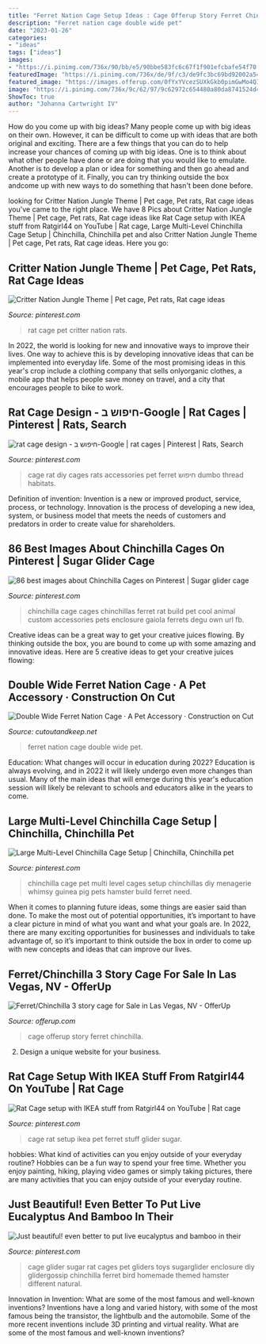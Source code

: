 ```yaml
---
title: "Ferret Nation Cage Setup Ideas : Cage Offerup Story Ferret Chinchilla"
description: "Ferret nation cage double wide pet"
date: "2023-01-26"
categories:
- "ideas"
tags: ["ideas"]
images:
- "https://i.pinimg.com/736x/90/bb/e5/90bbe583fc6c67f1f901efcbafe54f70.jpg"
featuredImage: "https://i.pinimg.com/736x/de/9f/c3/de9fc3bc69bd92002a54f5a80d957c4d.jpg"
featured_image: "https://images.offerup.com/0fYxYVcezSUXkGkb0pimGwMo4QI=/600x800/8aa7/8aa7422681d34c6ab8cf208be85dda79.jpg"
image: "https://i.pinimg.com/736x/9c/62/97/9c62972c654480a80da8741524d4442d--rat-cage-pets-at-home.jpg"
ShowToc: true
author: "Johanna Cartwright IV"
---
```



How do you come up with big ideas?
Many people come up with big ideas on their own. However, it can be difficult to come up with ideas that are both original and exciting. There are a few things that you can do to help increase your chances of coming up with big ideas. One is to think about what other people have done or are doing that you would like to emulate. Another is to develop a plan or idea for something and then go ahead and create a prototype of it. Finally, you can try thinking outside the box andcome up with new ways to do something that hasn't been done before.

	

		
looking for Critter Nation Jungle Theme | Pet cage, Pet rats, Rat cage ideas you've came to the right place. We have 8 Pics about Critter Nation Jungle Theme | Pet cage, Pet rats, Rat cage ideas like Rat Cage setup with IKEA stuff from Ratgirl44 on YouTube | Rat cage, Large Multi-Level Chinchilla Cage Setup | Chinchilla, Chinchilla pet and also Critter Nation Jungle Theme | Pet cage, Pet rats, Rat cage ideas. Here you go:
		
    
## Critter Nation Jungle Theme | Pet Cage, Pet Rats, Rat Cage Ideas

<img loading=lazy src="https://i.pinimg.com/736x/de/9f/c3/de9fc3bc69bd92002a54f5a80d957c4d.jpg" onerror="this.onerror=null;this.src='https://tse2.mm.bing.net/th?id=OIP._s1rp4h00IPa6V0UuaE-wwHaLH&amp;pid=15.1';" alt="Critter Nation Jungle Theme | Pet cage, Pet rats, Rat cage ideas">

_Source: pinterest.com_

>rat cage pet critter nation rats. 

	

In 2022, the world is looking for new and innovative ways to improve their lives. One way to achieve this is by developing innovative ideas that can be implemented into everyday life. Some of the most promising ideas in this year's crop include a clothing company that sells onlyorganic clothes, a mobile app that helps people save money on travel, and a city that encourages people to bike to work.

    
## Rat Cage Design - חיפוש ב-Google | Rat Cages | Pinterest | Rats, Search

<img loading=lazy src="https://s-media-cache-ak0.pinimg.com/736x/4d/e8/86/4de8862b6def0354d23649ee5452eb29.jpg" onerror="this.onerror=null;this.src='https://tse3.mm.bing.net/th?id=OIP.sTMYV4Cwe74WAzx71m-vbwHaJ3&amp;pid=15.1';" alt="rat cage design - חיפוש ב-Google | rat cages | Pinterest | Rats, Search">

_Source: pinterest.com_

>cage rat diy cages rats accessories pet ferret חיפוש dumbo thread habitats. 

	

Definition of invention:
Invention is a new or improved product, service, process, or technology. Innovation is the process of developing a new idea, system, or business model that meets the needs of customers and predators in order to create value for shareholders.

    
## 86 Best Images About Chinchilla Cages On Pinterest | Sugar Glider Cage

<img loading=lazy src="https://s-media-cache-ak0.pinimg.com/736x/a4/0a/f9/a40af9dcfd79b906508ef872b1c1d7da.jpg" onerror="this.onerror=null;this.src='https://tse1.mm.bing.net/th?id=OIP.s5hf97ttc9-sU2PPotZu8gHaJ5&amp;pid=15.1';" alt="86 best images about Chinchilla Cages on Pinterest | Sugar glider cage">

_Source: pinterest.com_

>chinchilla cage cages chinchillas ferret rat build pet cool animal custom accessories pets enclosure gaiola ferrets degu own url fb. 

	

Creative ideas can be a great way to get your creative juices flowing. By thinking outside the box, you are bound to come up with some amazing and innovative ideas. Here are 5 creative ideas to get your creative juices flowing: 

    
## Double Wide Ferret Nation Cage · A Pet Accessory · Construction On Cut

<img loading=lazy src="http://images.coplusk.net/project_images/70829/image/full_fgdsa_1287597928.jpg" onerror="this.onerror=null;this.src='https://tse4.mm.bing.net/th?id=OIP.htb17v3OO4F8vdJOQB058wHaFj&amp;pid=15.1';" alt="Double Wide Ferret Nation Cage · A Pet Accessory · Construction on Cut">

_Source: cutoutandkeep.net_

>ferret nation cage double wide pet. 

	

Education: What changes will occur in education during 2022?
Education is always evolving, and in 2022 it will likely undergo even more changes than usual. Many of the main ideas that will emerge during this year's education session will likely be relevant to schools and educators alike in the years to come.

    
## Large Multi-Level Chinchilla Cage Setup | Chinchilla, Chinchilla Pet

<img loading=lazy src="https://i.pinimg.com/736x/ae/ef/c7/aeefc7f5626aa63b6f3b1deb0e790f5a.jpg" onerror="this.onerror=null;this.src='https://tse2.mm.bing.net/th?id=OIP.50462Me0biv13XlvrKdscAHaLm&amp;pid=15.1';" alt="Large Multi-Level Chinchilla Cage Setup | Chinchilla, Chinchilla pet">

_Source: pinterest.com_

>chinchilla cage pet multi level cages setup chinchillas diy menagerie whimsy guinea pig pets hamster build ferret need. 

	

When it comes to planning future ideas, some things are easier said than done. To make the most out of potential opportunities, it’s important to have a clear picture in mind of what you want and what your goals are. In 2022, there are many exciting opportunities for businesses and individuals to take advantage of, so it’s important to think outside the box in order to come up with new concepts and ideas that can improve our lives.

    
## Ferret/Chinchilla 3 Story Cage For Sale In Las Vegas, NV - OfferUp

<img loading=lazy src="https://images.offerup.com/0fYxYVcezSUXkGkb0pimGwMo4QI=/600x800/8aa7/8aa7422681d34c6ab8cf208be85dda79.jpg" onerror="this.onerror=null;this.src='https://tse1.mm.bing.net/th?id=OIP.yO_nfg64XFNx39EktgT8fwHaJ4&amp;pid=15.1';" alt="Ferret/Chinchilla 3 story cage for Sale in Las Vegas, NV - OfferUp">

_Source: offerup.com_

>cage offerup story ferret chinchilla. 

	

2. Design a unique website for your business.

    
## Rat Cage Setup With IKEA Stuff From Ratgirl44 On YouTube | Rat Cage

<img loading=lazy src="https://i.pinimg.com/736x/9c/62/97/9c62972c654480a80da8741524d4442d--rat-cage-pets-at-home.jpg" onerror="this.onerror=null;this.src='https://tse1.mm.bing.net/th?id=OIP.XRlNMbLn_2nuLFOTryR8ewHaJ4&amp;pid=15.1';" alt="Rat Cage setup with IKEA stuff from Ratgirl44 on YouTube | Rat cage">

_Source: pinterest.com_

>cage rat setup ikea pet ferret stuff glider sugar. 

	

hobbies: What kind of activities can you enjoy outside of your everyday routine?
Hobbies can be a fun way to spend your free time. Whether you enjoy painting, hiking, playing video games or simply taking pictures, there are many activities that you can enjoy outside of your everyday routine.

    
## Just Beautiful! Even Better To Put Live Eucalyptus And Bamboo In Their

<img loading=lazy src="https://i.pinimg.com/736x/90/bb/e5/90bbe583fc6c67f1f901efcbafe54f70.jpg" onerror="this.onerror=null;this.src='https://tse2.mm.bing.net/th?id=OIP.TnaNpLPlUTWwfCPutJZccwAAAA&amp;pid=15.1';" alt="Just beautiful! even better to put live eucalyptus and bamboo in their">

_Source: pinterest.com_

>cage glider sugar rat cages pet gliders toys sugarglider enclosure diy glidergossip chinchilla ferret bird homemade themed hamster different natural. 

	

Innovation in Invention: What are some of the most famous and well-known inventions?
Inventions have a long and varied history, with some of the most famous being the transistor, the lightbulb and the automobile. Some of the more recent inventions include 3D printing and virtual reality. What are some of the most famous and well-known inventions?

